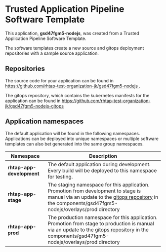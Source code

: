 # Trusted Application Pipeline Software Template

This application, **gsd47fgm5-nodejs**, was created from a Trusted Application Pipeline Software Template.

The software templates create a new source and gitops deployment repositories with a sample source application. 

## Repositories

The source code for your application can be found in [https://github.com/rhtap-test-organization-jk/gsd47fgm5-nodejs ](https://github.com/rhtap-test-organization-jk/gsd47fgm5-nodejs ).
 
The gitops repository, which contains the kubernetes manifests for the application can be found in 
[https://github.com/rhtap-test-organization-jk/gsd47fgm5-nodejs-gitops ](https://github.com/rhtap-test-organization-jk/gsd47fgm5-nodejs-gitops ) 

## Application namespaces 

The default application will be found in the following namespaces. Applications can be deployed into unique namespaces or multiple software templates can also bet generated into the same group namespaces.  

|  Namespace   |  Description   |  
| -------- | -------- |   
| **rhtap-app-development** | The default application during development. Every build will be deployed to this namespace for testing. | 
| **rhtap-app-stage** | The staging namespace for this application. Promotion from development to stage is manual via an update to the [gitops repository](https://github.com/rhtap-test-organization-jk/gsd47fgm5-nodejs-gitops ) in the components/gsd47fgm5-nodejs/overlays/prod directory |  
| **rhtap-app-prod** | The production namespace for this application. Promotion from stage to production is manual via an update to the [gitops repository](https://github.com/rhtap-test-organization-jk/gsd47fgm5-nodejs-gitops ) in the components/gsd47fgm5-nodejs/overlays/prod directory | 